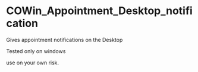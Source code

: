 # COWin_Appointment_Desktop_notification

Gives appointment notifications on the Desktop

Tested only on windows

use on your own risk.
